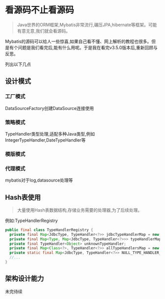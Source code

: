 # 看源码不止看源码
> Java世界的ORM框架,Mybatis非常流行,碾压JPA,hibernate等框架。可能有意无意,我们就会看源码。

Mybatis的源码可以给人一些惊喜,如果自己看不懂、网上解析的教程也很多。但是有个问题是我们看完后,能有什么用呢。于是我在看完v3.5.0版本后,重新回顾与反思。

列出以下几点

## 设计模式
### 工厂模式
DataSourceFactory创建DataSource连接使用
### 策略模式
TypeHandler类型处理,适配多种Java类型,例如IntegerTypeHandler,DateTypeHandler等
### 模版模式

### 代理模式
mybatis对于log,datasource处理等

## Hash表使用
> 大量使用Hash表数据结构,存储业务需要的处理器,为了后续处理。

例如:TypeHandlerRegistry
```java
public final class TypeHandlerRegistry {
  private final Map<JdbcType, TypeHandler<?>> jdbcTypeHandlerMap = new EnumMap<>(JdbcType.class);
  private final Map<Type, Map<JdbcType, TypeHandler<?>>> typeHandlerMap = new ConcurrentHashMap<>();
  private final TypeHandler<Object> unknownTypeHandler;
  private final Map<Class<?>, TypeHandler<?>> allTypeHandlersMap = new HashMap<>();
  private static final Map<JdbcType, TypeHandler<?>> NULL_TYPE_HANDLER_MAP = Collections.emptyMap();
  //...
}
```

## 架构设计能力

未完待续










